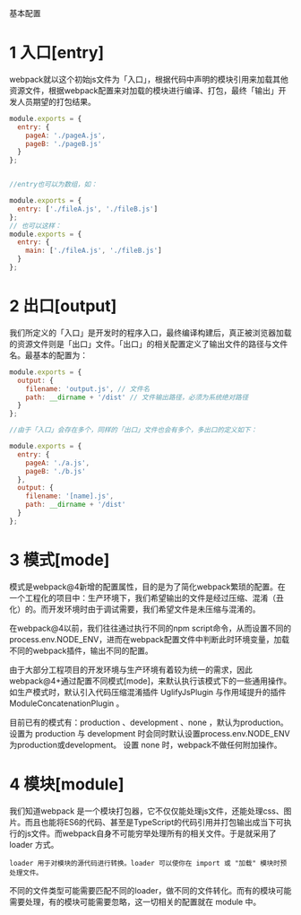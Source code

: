 基本配置
# 1 入口[entry]
webpack就以这个初始js文件为「入口」，根据代码中声明的模块引用来加载其他资源文件，根据webpack配置来对加载的模块进行编译、打包，最终「输出」开发人员期望的打包结果。

```js
module.exports = {
  entry: {
    pageA: './pageA.js',
    pageB: './pageB.js'
  }
};


//entry也可以为数组，如：

module.exports = {
  entry: ['./fileA.js', './fileB.js']
};
// 也可以这样：
module.exports = {
  entry: {
    main: ['./fileA.js', './fileB.js']
  }
};

```
# 2 出口[output]
我们所定义的「入口」是开发时的程序入口，最终编译构建后，真正被浏览器加载的资源文件则是「出口」文件。「出口」的相关配置定义了输出文件的路径与文件名。最基本的配置为：

```js
module.exports = {
  output: {
    filename: 'output.js', // 文件名
    path: __dirname + '/dist' // 文件输出路径，必须为系统绝对路径
  }
};

//由于「入口」会存在多个，同样的「出口」文件也会有多个，多出口的定义如下：

module.exports = {
  entry: {
    pageA: './a.js',
    pageB: './b.js'
  },
  output: {
    filename: '[name].js',
    path: __dirname + '/dist'
  }
};

```

# 3 模式[mode]
模式是webpack@4新增的配置属性，目的是为了简化webpack繁琐的配置。在一个工程化的项目中：生产环境下，我们希望输出的文件是经过压缩、混淆（丑化）的。而开发环境时由于调试需要，我们希望文件是未压缩与混淆的。

在webpack@4以前，我们往往通过执行不同的npm script命令，从而设置不同的process.env.NODE_ENV，进而在webpack配置文件中判断此时环境变量，加载不同的webpack插件，输出不同的配置。

由于大部分工程项目的开发环境与生产环境有着较为统一的需求，因此webpack@4+通过配置不同模式[mode]，来默认执行该模式下的一些通用操作。如生产模式时，默认引入代码压缩混淆插件 UglifyJsPlugin 与作用域提升的插件 ModuleConcatenationPlugin 。

目前已有的模式有：production 、development 、none ，默认为production。设置为 production 与 development 时会同时默认设置process.env.NODE_ENV为production或development。 设置 none 时，webpack不做任何附加操作。

# 4 模块[module]
我们知道webpack 是一个模块打包器，它不仅仅能处理js文件，还能处理css、图片。而且也能将ES6的代码、甚至是TypeScript的代码引用并打包输出成当下可执行的js文件。而webpack自身不可能穷举处理所有的相关文件。于是就采用了 loader 方式。

    loader 用于对模块的源代码进行转换。loader 可以使你在 import 或 "加载" 模块时预处理文件。

不同的文件类型可能需要匹配不同的loader，做不同的文件转化。而有的模块可能需要处理，有的模块可能需要忽略，这一切相关的配置就在 module 中。